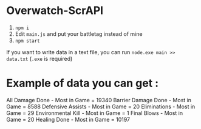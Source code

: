 # Overwatch-ScrAPI

1. `npm i`
2. Edit `main.js` and put your battletag instead of mine
3. `npm start`

If you want to write data in a text file, you can run `node.exe main >> data.txt` (`.exe` is required)


# Example of data you can get :

All Damage Done - Most in Game = 19340
Barrier Damage Done - Most in Game = 8588
Defensive Assists - Most in Game = 20
Eliminations - Most in Game = 29
Environmental Kill - Most in Game = 1
Final Blows - Most in Game = 20
Healing Done - Most in Game = 10197
